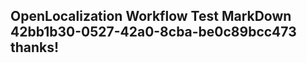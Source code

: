 <properties
ms.topic="hero-topic"
ms.test1="hero-topic"
ms.test2="test"/>

## OpenLocalization Workflow Test MarkDown 42bb1b30-0527-42a0-8cba-be0c89bcc473 thanks!
